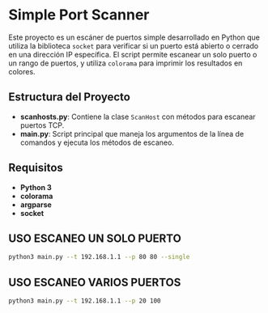 # Simple Port Scanner

Este proyecto es un escáner de puertos simple desarrollado en Python que utiliza la biblioteca `socket` para verificar si un puerto está abierto o cerrado en una dirección IP específica. El script permite escanear un solo puerto o un rango de puertos, y utiliza `colorama` para imprimir los resultados en colores.

## Estructura del Proyecto

- **scanhosts.py**: Contiene la clase `ScanHost` con métodos para escanear puertos TCP.
- **main.py**: Script principal que maneja los argumentos de la línea de comandos y ejecuta los métodos de escaneo.

## Requisitos

- **Python 3**
- **colorama**
- **argparse**
- **socket**

## USO ESCANEO UN SOLO PUERTO
  ```bash
python3 main.py --t 192.168.1.1 --p 80 80 --single
 ```

## USO ESCANEO VARIOS PUERTOS
  ```bash
python3 main.py --t 192.168.1.1 --p 20 100

 ```

  

